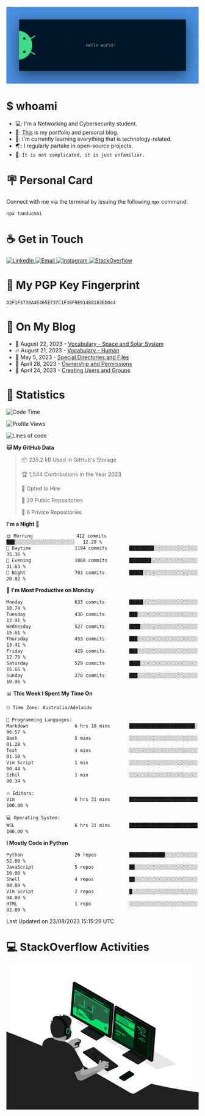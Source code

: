 <p align="center"><img src="assets/banner.png" /></p>

[//]: ![](https://github.com/tanducmai/tanducmai/actions/workflows/waka-stats.yml/badge.svg)
[//]: ![](https://github.com/tanducmai/tanducmai/actions/workflows/latest-blogs.yml/badge.svg)
[//]: ![](https://github.com/tanducmai/tanducmai/actions/workflows/stackoverflow-activities.yml/badge.svg)

# $ whoami

- 💻: I'm a Networking and Cybersecurity student.
- 🔭: [This](https://tanducmai.com/) is my portfolio and personal blog.
- 🌱: I'm currently learning everything that is technology-related.
- 🌏: I regularly partake in open-source projects.
- 💬: `It is not complicated, it is just unfamiliar.`

# 🪧 Personal Card

Connect with me via the terminal by issuing the following `npx` command:

```bash
npx tanducmai
```

# ☕ Get in Touch

<a target="_blank" href="https://www.linkedin.com/in/tanducmai/">
  <img alt="LinkedIn" src="https://img.shields.io/badge/LinkedIn-0077B5?style=for-the-badge&logo=linkedin&logoColor=white" />
</a>
<a target="_blank" href="mailto:henryfromvietnam@gmail.com">
  <img alt="Email" src="https://img.shields.io/badge/Gmail-D14836?style=for-the-badge&logo=gmail&logoColor=white" />
</a>
<a target="_blank" href="https://www.instagram.com/henry.maii/">
  <img alt="Instagram" src="https://img.shields.io/badge/Instagram-E4405F?style=for-the-badge&logo=instagram&logoColor=white" />
</a>
<a target="_blank" href="https://stackoverflow.com/users/16999206/tanducmai">
  <img alt="StackOverflow" src="https://img.shields.io/static/v1?message=Stackoverflow&logo=stackoverflow&label=&color=FE7A16&logoColor=white&labelColor=&style=for-the-badge" />
</a>

# 🔐 My PGP Key Fingerprint

`D2F1F3739A4E465E737C1F38F9E91488183ED044`

# 📜 On My Blog

<!-- BLOG-POST-LIST:START -->
 - 💯 August 22, 2023 - [Vocabulary - Space and Solar System](https://tanducmai.com/posts/glossary/vocabulary-space-and-solar-system/)
 - 🔥 August 21, 2023 - [Vocabulary - Human](https://tanducmai.com/posts/glossary/vocabulary-human/)
 - 💫 May 5, 2023 - [Special Directories and Files](https://tanducmai.com/posts/systems-administration/special-directories-and-files/)
 - 🚀 April 28, 2023 - [Ownership and Permissions](https://tanducmai.com/posts/systems-administration/ownership-and-permissions/)
 - 🌮 April 24, 2023 - [Creating Users and Groups](https://tanducmai.com/posts/systems-administration/creating-users-and-groups/)<!-- BLOG-POST-LIST:END -->

# 🔢 Statistics

<!--START_SECTION:waka-->
![Code Time](http://img.shields.io/badge/Code%20Time-107%20hrs%2050%20mins-blue)

![Profile Views](http://img.shields.io/badge/Profile%20Views-7-blue)

![Lines of code](https://img.shields.io/badge/From%20Hello%20World%20I%27ve%20Written-9.1%20million%20lines%20of%20code-blue)

**🐱 My GitHub Data** 

> 📦 235.2 kB Used in GitHub's Storage 
 > 
> 🏆 1,544 Contributions in the Year 2023
 > 
> 💼 Opted to Hire
 > 
> 📜 29 Public Repositories 
 > 
> 🔑 6 Private Repositories 
 > 
**I'm a Night 🦉** 

```text
🌞 Morning                412 commits         ███░░░░░░░░░░░░░░░░░░░░░░   12.20 % 
🌆 Daytime                1194 commits        █████████░░░░░░░░░░░░░░░░   35.36 % 
🌃 Evening                1068 commits        ████████░░░░░░░░░░░░░░░░░   31.63 % 
🌙 Night                  703 commits         █████░░░░░░░░░░░░░░░░░░░░   20.82 % 
```
📅 **I'm Most Productive on Monday** 

```text
Monday                   633 commits         █████░░░░░░░░░░░░░░░░░░░░   18.74 % 
Tuesday                  436 commits         ███░░░░░░░░░░░░░░░░░░░░░░   12.91 % 
Wednesday                527 commits         ████░░░░░░░░░░░░░░░░░░░░░   15.61 % 
Thursday                 453 commits         ███░░░░░░░░░░░░░░░░░░░░░░   13.41 % 
Friday                   429 commits         ███░░░░░░░░░░░░░░░░░░░░░░   12.70 % 
Saturday                 529 commits         ████░░░░░░░░░░░░░░░░░░░░░   15.66 % 
Sunday                   370 commits         ███░░░░░░░░░░░░░░░░░░░░░░   10.96 % 
```


📊 **This Week I Spent My Time On** 

```text
🕑︎ Time Zone: Australia/Adelaide

💬 Programming Languages: 
Markdown                 6 hrs 18 mins       ████████████████████████░   96.57 % 
Bash                     5 mins              ░░░░░░░░░░░░░░░░░░░░░░░░░   01.28 % 
Text                     4 mins              ░░░░░░░░░░░░░░░░░░░░░░░░░   01.10 % 
Vim Script               1 min               ░░░░░░░░░░░░░░░░░░░░░░░░░   00.44 % 
Ezhil                    1 min               ░░░░░░░░░░░░░░░░░░░░░░░░░   00.34 % 

🔥 Editors: 
Vim                      6 hrs 31 mins       █████████████████████████   100.00 % 

💻 Operating System: 
WSL                      6 hrs 31 mins       █████████████████████████   100.00 % 
```

**I Mostly Code in Python** 

```text
Python                   26 repos            █████████████░░░░░░░░░░░░   52.00 % 
JavaScript               5 repos             ██░░░░░░░░░░░░░░░░░░░░░░░   10.00 % 
Shell                    4 repos             ██░░░░░░░░░░░░░░░░░░░░░░░   08.00 % 
Vim Script               2 repos             █░░░░░░░░░░░░░░░░░░░░░░░░   04.00 % 
HTML                     1 repo              ░░░░░░░░░░░░░░░░░░░░░░░░░   02.00 % 
```




 Last Updated on 23/08/2023 15:15:29 UTC
<!--END_SECTION:waka-->

# 💻 StackOverflow Activities

<!-- STACKOVERFLOW:START -->
<!-- STACKOVERFLOW:END -->

<p align="center"><img src="assets/developer.gif" /></p>
